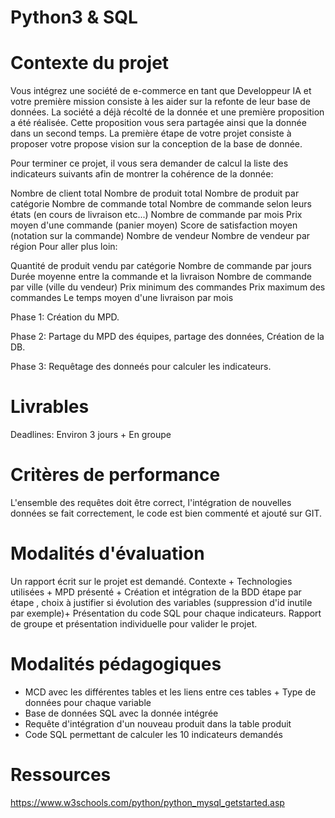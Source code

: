 # Python3 & SQL 

# Contexte du projet

Vous intégrez une société de e-commerce en tant que Developpeur IA et votre première mission consiste à les aider sur la refonte de leur base de données.
La société a déjà récolté de la donnée et une première proposition a été réalisée. Cette proposition vous sera partagée ainsi que la donnée dans un second temps.
La première étape de votre projet consiste à proposer votre propose vision sur la conception de la base de donnée.

Pour terminer ce projet, il vous sera demander de calcul la liste des indicateurs suivants afin de montrer la cohérence de la donnée:

Nombre de client total
Nombre de produit total
Nombre de produit par catégorie
Nombre de commande total
Nombre de commande selon leurs états (en cours de livraison etc...)
Nombre de commande par mois
Prix moyen d'une commande (panier moyen)
Score de satisfaction moyen (notation sur la commande)
Nombre de vendeur
Nombre de vendeur par région
Pour aller plus loin:

Quantité de produit vendu par catégorie
Nombre de commande par jours
Durée moyenne entre la commande et la livraison
Nombre de commande par ville (ville du vendeur)
Prix minimum des commandes
Prix maximum des commandes
Le temps moyen d'une livraison par mois


Phase 1: Création du MPD.

Phase 2: Partage du MPD des équipes, partage des données, Création de la DB.

Phase 3: Requêtage des donneés pour calculer les indicateurs.


# Livrables

Deadlines: Environ 3 jours + En groupe

# Critères de performance

L'ensemble des requêtes doit être correct, l'intégration de nouvelles données se fait correctement, le code est bien commenté et ajouté sur GIT.

# Modalités d'évaluation

Un rapport écrit sur le projet est demandé. Contexte + Technologies utilisées + MPD présenté + Création et intégration de la BDD étape par étape ,
choix à justifier si évolution des variables (suppression d'id inutile par exemple)+ Présentation du code SQL pour chaque indicateurs. 
Rapport de groupe et présentation individuelle pour valider le projet.

# Modalités pédagogiques

- MCD avec les différentes tables et les liens entre ces tables + Type de données pour chaque variable
- Base de données SQL avec la donnée intégrée
- Requête d'intégration d'un nouveau produit dans la table produit
- Code SQL permettant de calculer les 10 indicateurs demandés

# Ressources 

https://www.w3schools.com/python/python_mysql_getstarted.asp

